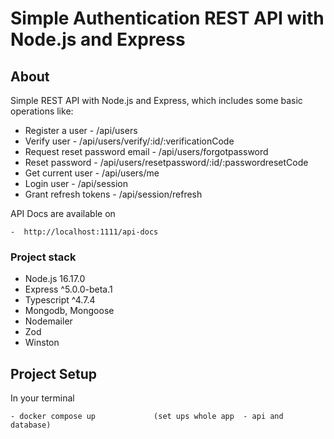 # Simple Authentication REST API with Node.js and Express


## About

Simple REST API with Node.js and Express, which includes some basic operations like:


- Register a user - /api/users
- Verify user - /api/users/verify/:id/:verificationCode
- Request reset password email - /api/users/forgotpassword
- Reset password - /api/users/resetpassword/:id/:passwordresetCode
- Get current user - /api/users/me
- Login user - /api/session
- Grant refresh tokens - /api/session/refresh

API Docs are available on

    -  http://localhost:1111/api-docs


### Project stack

- Node.js 16.17.0
- Express ^5.0.0-beta.1
- Typescript ^4.7.4
- Mongodb, Mongoose
- Nodemailer
- Zod
- Winston

## Project Setup

In your terminal

    - docker compose up             (set ups whole app  - api and database)

